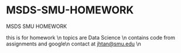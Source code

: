 # MSDS-SMU-HOMEWORK
MSDS SMU HOMEWORK

this is for homework \n
topics are Data Science \n
contains code from assignments and google\n
contact at jhtan@smu.edu \n
